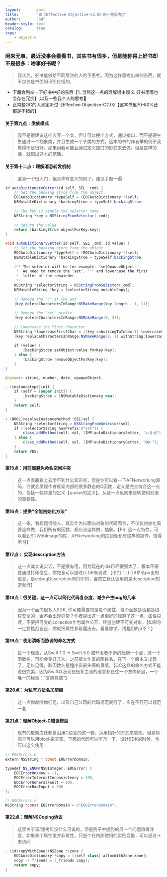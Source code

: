 ```yaml
---
layout:       post
title:        "读《Effective Objective-C2.0》的一些思考🤔"
author:       "GH"
header-style: text
catalog:      true
tags:
    - Object-C
---
```


### 闲来无事，最近没事会看看书，其实书有很多，但是能称得上好书却不是很多：啥事好书呢？
> 我认为，好书能够给不同层次的人给予思考。因为这样思考出来的东西，就不仅仅是书面知识所传授的，

* 下面会列举一下好书中好的东西【1. 当然这一点的理解很主观 2. 好书里面也会存在冗余】,以及一些我个人的思考🤔
* 正常些OC的人肯定听过《Effective Objective-C2.0》【这本书里70-80%还都是不错的】

#### 关于第九点：类族模式
> 我不是很建议这样去写一个类，但让可以换个方式，通过接口，而不是硬生生通过一个抽象类，并且生成一个子类的方式，这本的书的作者举的例子我觉得不是很好，如果用我可能会通过定义接口的形式来去做，但是这样的话，就超出这本的范畴。

#### 关于第十二点：理解消息转发机制
> 这事一个很入门，很具体有意义的例子，建议手敲一遍：

```java
id autoDictionaryGetter(id self, SEL _cmd) {
    // Get the backing stroe from the object
    EOCAutoDictionary *typeSelf = (EOCAutoDictionary *)self;
    NSMutableDictionary *backingStroe = typeSelf.backingStroe;
    
    // The key is simple the selector name
    NSString *key = NSStringFromSelector(_cmd);
    
    // Return the value
    return [backingStroe objectForKey:key];
}

void autoDictionarySetter(id self, SEL _cmd, id value) {
    // Get the backing store from the object
    EOCAutoDictionary *typeSelf = (EOCAutoDictionary *)self;
    NSMutableDictionary *backingStroe = typeSelf.backingStroe;
    
    /** The selector will be for example: "setOpaqueObject:".
     *  We need to remove the "set", ":" and lowercase the first
     *  letter of the remainder
     */
    NSString *selectorString = NSStringFromSelector(_cmd);
    NSMutableString *key = [selectorString mutableCopy];
    
    // Remove the ":" at the end
    [key deleteCharactersInRange:NSMakeRange(key.length - 1, 1)];
    
    // Remove the 'set' prefix
    [key deleteCharactersInRange:NSMakeRange(0, 3)];
    
    // Lowercase the first character
    NSString *lowercaseFirstChar = [[key substringToIndex:1] lowercaseString];
    [key replaceCharactersInRange:NSMakeRange(0, 1) withString:lowercaseFirstChar];
    
    if (value) {
        [backingStroe setObject:value forKey:key];
    } else {
        [backingStroe removeObjectForKey:key];
    }
}

@dynamic string, number, date, opaqueObject;

- (instancetype)init {
    if (self = [super init]) {
        _backingStroe = [NSMutableDictionary new];
    }
    return self;
}

+ (BOOL)resolveInstanceMethod:(SEL)sel {
    NSString *selectorString = NSStringFromSelector(sel);
    if ([selectorString hasPrefix:@"set"]) {
        class_addMethod(self, sel, (IMP)autoDictionarySetter, "v:@:@");
    } else {
        class_addMethod(self, sel, (IMP)autoDictionaryGetter, "@@:");
    }
    return YES;
}
```

#### 第15点：用前缀避免命名空间冲突
> 这一点表面看上去学不到什么知识点，但是你可以看一下AFNetworking源码，你就会发现作者框架内部的很多静态的C函数，定义是完全符合这一点的、包括一些常量的定义【queue的定义】，从这一点反向来证明使用前缀的重要性。

#### 第16点：提供"全能初始化方法"
> 这一条，看标题很唬人，其实作为以面向对象的代码而言，不仅仅初始化需要这样做，我们所有的函数，都应该这样做，抽象。【PS: 这一点特性，可以看到SDWebImage的库、AFNetworking的库到处都有这样的操作，值得学习】

#### 第17点： 实现description方法
> 这一点其实说实话，不是很有用，因为现在的ide已经很强大了，根本不需要通过打印信息，你完全可以通过LLDB来调试 【冷门：LLDB命令po出的信息，是debugDescription所打印的，当然它默认调用的是description知道就行】

#### 第18点：很关键，这一点可以简化代码复杂度、减少产生bug的几率
> 因为一个面向很多人SDK, 你可能需要的是每个属性、每个函数是否都是线程安全的，会不会出现异常？作者提出这一点很好的规避了这一点，属性只读，不要把可变的collection作为属性公开、经量创建不可变对象。【如果你一定要挑战自己，你就把属性都暴露出去，看看你锁、线程用的6不？】

#### 第19点：使用清晰而协调的命名方式
> 说一个现象，从Swift 1.0 -> Swift 5.0 被开发者不断的吐槽一个点，就一个函数名，可能会变好几次，之前版本作废的函数名，在下一个版本又出现了，足以见得，取函数名是程序员最头痛的事情。【OC这样的命名方式不能说很完美，因为Swift以及现在很多主流的语言都在往一个方向房展，一个唯一的标准：“言简意赅”】

#### 第20点：为私有方法名加前缀
> 这一点你就听你们组、以及自己公司的代码规范就行了，实在不行可以规范一套

#### 第21点：理解Object-C错误模型
> 现有的框架库还都是沿用C语言的这一套，运用指针的方式来实现，但是你完全可以用block来实现，下面的代码可以学习一下，设计SDK的时候，也可以这么使用：

```java
// EOCErrors.h
extern NSString * const EOErrorDomain;

typedef NS_ENUM(NSUInteger, EOCError) {
    EOCErrorUnknow = -1,
    EOCErrorInternalInconsistency = 100,
    EOCErrorGeneralFault = 105,
    EOCErrorBadInput = 500
};

// EOCErrors.m
NSString *const EOErrorDomain = @"EOCErrorDomain";
```

#### 第22点：理解NSCoping协议
> 这里关于深/浅拷贝没什么可说的，但是例子中提到的另一个问题值得注意，如果某个属性值并非属性，只是个在内部使用的实例变量，可以通过->来访问

```java
- (id)copyWithZone:(NSZone *)zone {
    EOCAutoDictionary *copy = [[self class] allocWithZone:zone];
    copy -> friends = [_friends copy];
    return copy;
}
```